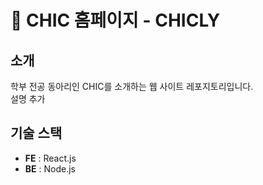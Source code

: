 # 🏫 CHIC 홈페이지 - CHICLY

## 소개
학부 전공 동아리인 CHIC를 소개하는 웹 사이트 레포지토리입니다.  
설명 추가

## 기술 스택
- **FE** : React.js
- **BE** : Node.js
